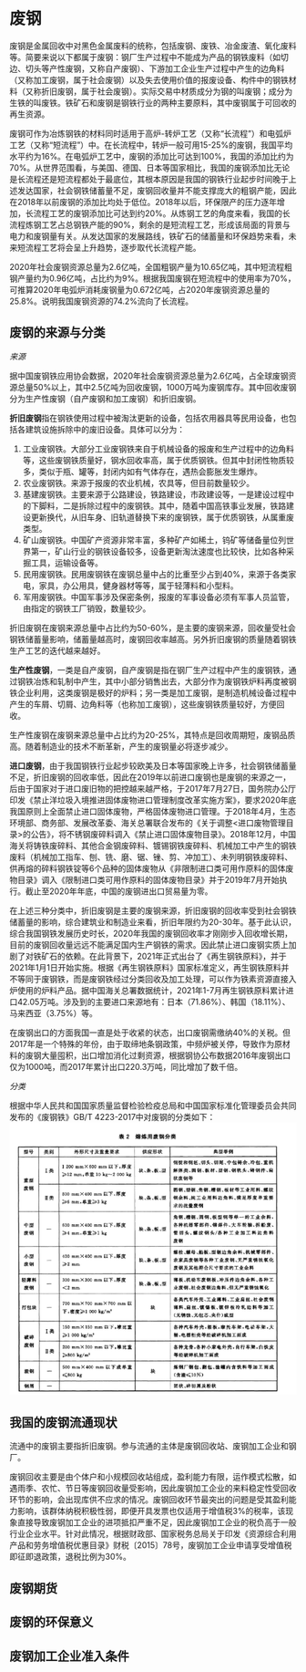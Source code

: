 # 废钢

废钢是金属回收中对黑色金属废料的统称，包括废钢、废铁、冶金废渣、氧化废料等。简要来说以下都属于废钢：钢厂生产过程中不能成为产品的钢铁废料（如切边、切头等产性废钢，又称自产废钢）、下游加工企业生产过程中产生的边角料（又称加工废钢，属于社会废钢）以及失去使用价值的报废设备、构件中的钢铁材料（又称折旧废钢，属于社会废钢）。实际交易中材质成分为钢的叫废钢；成分为生铁的叫废铁。铁矿石和废钢是钢铁行业的两种主要原料，其中废钢属于可回收的再生资源。

废钢可作为冶炼钢铁的材料同时适用于高炉-转炉工艺（又称“长流程”）和电弧炉工艺（又称“短流程”）中。在长流程中，转炉一般可用15-25%的废钢，我国平均水平约为16%。在电弧炉工艺中，废钢的添加比可达到100%，我国的添加比约为70%。从世界范围看，与美国、德国、日本等国家相比，我国的废钢添加比无论是长流程还是短流程都处于最底位，其根本原因是我国的钢铁行业起步时间晚于上述发达国家，社会钢铁储蓄量不足，废钢回收量并不能支撑庞大的粗钢产能，因此在2018年以前废钢的添加比均处于低位。2018年以后，环保限产的压力逐年增加，长流程工艺的废钢添加比可达到约20%。从炼钢工艺的角度来看，我国的长流程炼钢工艺占总钢铁产能的90%，剩余的是短流程工艺，形成该局面的背景与电力和废钢量有关。从发达国家的发展路线，铁矿石的储蓄量和环保趋势来看，未来短流程工艺将会呈上升趋势，逐步取代长流程产能。

2020年社会废钢资源总量为2.6亿吨，全国粗钢产量为10.65亿吨，其中短流程粗钢产量约为0.96亿吨，占比约为9%。根据我国废钢在短流程中的使用率为70%，可推算2020年电弧炉消耗废钢量为0.672亿吨，占2020年废钢资源总量的25.8%。说明我国废钢资源的74.2%流向了长流程。

## 废钢的来源与分类

*来源*

据中国废钢铁应用协会数据，2020年社会废钢资源总量为2.6亿吨，占全球废钢资源总量50%以上，其中2.5亿吨为回收废钢，1000万吨为废钢库存。其中回收废钢分为生产性废钢（自产废钢和加工废钢）和折旧废钢。

**折旧废钢**指在钢铁使用过程中被淘汰更新的设备，包括农用器具等民用设备，也包括各建筑设施拆除中的废旧设备。具体可以分为：
1. 工业废钢铁。大部分工业废钢铁来自于机械设备的报废和生产过程中的边角料等，这些废钢铁质量好，钢水回收率高，属于优质钢铁。但其中封闭性物质较多，类似于瓶、罐等，封闭内如有气体存在，遇热会膨胀发生爆炸。
2. 农业废钢铁。来源于报废的农业机械，农具等，但目前数量较少。
3. 基建废钢铁。主要来源于公路建设，铁路建设，市政建设等，一是建设过程中的下脚料，二是拆除过程中的废钢铁。其中，随着中国高铁事业发展，铁路建设更新换代，从旧车身、旧轨道替换下来的废钢铁，属于优质钢铁，从属重废类型。
4. 矿山废钢铁。中国矿产资源非常丰富，多种矿产如稀土，钨矿等储备量位列世界第一，矿山行业的钢铁设备较多，设备更新淘汰速度也比较快，比如各种采掘工具，运输设备等。
5. 民用废钢铁。民用废钢铁在废钢总量中占的比重至少占到40%，来源于各类家电，家具，办公用具，健身器材等等，属于轻薄料和小型料。
6. 军用废钢铁。中国军事涉及保密条例，报废的军事设备必须有军事人员监管，由指定的钢铁工厂销毁，数量较少。

折旧废钢在废钢来源总量中占比约为50-60%，是主要的废钢来源，回收量受社会钢铁储蓄量影响，储蓄量越高时，废钢回收率越高。另外折旧废钢的质量随着钢铁生产工艺的迭代越来越好。

**生产性废钢**，一类是自产废钢，自产废钢是指在钢厂生产过程中产生的废钢铁，通过钢铁冶炼和轧制中产生，其中小部分销售出去，大部分作为废钢铁炉料再度被钢铁企业利用，这类废钢是极好的炉料；另一类是加工废钢，是制造机械设备过程中产生的车屑、切屑、边角料等（也称加工废钢），这些废钢铁质量较好，方便回收。

生产性废钢在废钢来源总量中占比约为20-25%，其特点是回收周期短，废钢品质高。随着制造业的技术不断革新，产生的废钢量必将逐步减少。

**进口废钢**，由于我国钢铁行业起步较欧美及日本等国家晚上许多，社会钢铁储蓄量不足，折旧废钢的回收率低，因此在2019年以前进口废钢也是废钢的来源之一，后由于国家对于进口废旧物的把控越来越严格，于2017年7月27日，国务院办公厅印发《禁止洋垃圾入境推进固体废物进口管理制度改革实施方案》，要求2020年底我国原则上全面禁止进口固体废物，严格固体废物进口管理。于2018年4月，生态环境部、商务部、发展改革委、海关总署联合发布的《关于调整<进口废物管理目录>的公告》，将不锈钢废碎料调入《禁止进口固体废物目录》。2018年12月，中国海关将铸铁废碎料、其他合金钢废碎料、镀锡钢铁废碎料、机械加工中产生的钢铁废料（机械加工指车、刨、铣、磨、锯、锉、剪、冲加工）、未列明钢铁废碎料、供再熔的碎料钢铁锭等6个品种的固体废物从《非限制进口类可用作原料的固体废物目录》调入《限制进口类可用作原料的固体废物目录》并于2019年7月开始执行。截止至2020年年底，中国的废钢进出口贸易量为零。

在上述三种分类中，折旧废钢是主要的废钢来源，折旧废钢的回收率受到社会钢铁储蓄量的影响，综合建筑业和制造业来看，折旧年限约为20-30年。基于此认识，综合我国钢铁发展历史时长，2020年我国的废钢回收率才刚刚步入回收增长期，目前的废钢回收量远远不能满足国内生产钢铁的需求。因此禁止进口废钢实质上加剧了对铁矿石的依赖。在此背景下，2021年正式出台了《再生钢铁原料》，并于2021年1月1日开始实施。根据《再生钢铁原料》国家标准定义，再生钢铁原料并不等同于废钢铁，而是废钢铁经过分类回收及加工处理，可以作为铁素资源直接入炉使用的炉料产品。据中国海关总署数据统计，2021年1-7月再生钢铁原料累计进口42.05万吨。涉及到的主要进口来源地有：日本（71.86%）、韩国（18.11%）、马来西亚（3.75%）等。

在废钢出口的方面我国一直是处于收紧的状态，出口废钢需缴纳40%的关税。但2017年是一个特殊的年份，由于取缔地条钢政策，中频炉被关停，导致作为原材料的废钢大量囤积，出口增加消化过剩资源，根据钢协公布数据2016年废钢出口仅为1000吨，而2017年累计出口220.3万吨，同比增加了数千倍。

*分类*

根据中华人民共和国国家质量监督检验检疫总局和中国国家标准化管理委员会共同发布的《废钢铁》GB/T 4223-2017中对废钢的分类如下：
![图 1](images/%E9%92%A2%E9%93%81%E8%A1%8C%E4%B8%9A%E5%9F%BA%E7%A1%80%E7%9F%A5%E8%AF%86-%E5%BA%9F%E9%92%A2%E7%AF%87-1634550301231.png)  

## 我国的废钢流通现状

流通中的废钢主要指折旧废钢。参与流通的主体是废钢回收站、废钢加工企业和钢厂。

废钢回收主要是由个体户和小规模回收站组成，盈利能力有限，运作模式松散，如遇雨季、农忙、节日等废钢回收量受影响，因此废钢加工企业的来料稳定性受回收环节的影响，会出现库供不应求的情况。废钢回收环节最突出的问题是受其盈利能力影响，该群体纳税积极性弱，即便开具发票也仅适用于增值税3%的税率，该现象直接导致废钢加工企业的进项抵扣严重不足，因此废钢加工企业的税负高于一般行业企业水平。针对此情况，根据财政部、国家税务总局关于印发《资源综合利用产品和劳务增值税优惠目录》财税〔2015〕78号，废钢加工企业申请享受增值税即征即退政策，退税比例为30%。



## 废钢期货

## 废钢的环保意义

## 废钢加工企业准入条件